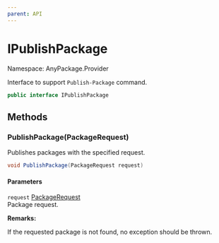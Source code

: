 ```yaml
---
parent: API
---
```


# IPublishPackage

Namespace: AnyPackage.Provider

Interface to support `Publish-Package` command.

```csharp
public interface IPublishPackage
```

## Methods

### **PublishPackage(PackageRequest)**

Publishes packages with the specified request.

```csharp
void PublishPackage(PackageRequest request)
```

#### Parameters

`request` [PackageRequest](./anypackage.provider.packagerequest.md)<br>
Package request.

**Remarks:**

If the requested package is not found, no exception should be thrown.
